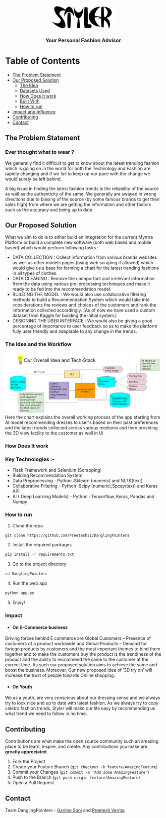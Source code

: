 <br />
<p align="center">
  <img src="static/styler_full.png" alt="Logo" width="210" height="80">

  <h3 align="center">Your Personal Fashion Advisor</h3>
</p>

# Table of Contents

* [The Problem Statement](#the-problem-statement)
* [Our Proposed Solution](#our-proposed-solution)
  * [The Idea](#the-idea)
  * [Datasets Used](#datasets-used)
  * [How Does It work](#how-does-it-work)
  * [Built With](#built-with)
  * [How to run](#how-to-run)
* [impact and Influence](#impact-and-influence)
* [Contributing](#contributing)
* [Contact](#contact)

## The Problem Statement

### Ever thought what to wear ?

We generally find it difficult to get to know about the latest trending fashion which is going on in the world for both the Technology and Fashion are rapidly changing and if we fail to keep up our pace with the change we would surely be left behind.

A big issue in finding the latest fashion trends is the reliability of the source as well as the authenticity of the same. We generally are swayed in wrong directions due to biasing of the source (by some famous brands to get their sales high) from where we are getting the information and other factors such as the  accuracy and being up to date.

## Our Proposed Solution

What we aim to do is to either build an integration for the current Myntra Platform or build a complete new software (both web based and mobile based) which would perform following tasks :

* DATA COLLECTION : Collect information from various brands websites as well as other models pages (using web scraping if allowed) which would give us a base for forming a chart for the latest trending fashions in all types of clothes.
* DATA CLEANING : Remove the unimportant and irrelevant information from the data using various pre-processing techniques and make it ready to be fed into the recommendation model.
* BUILDING THE MODEL : We would also use collaborative filtering methods to build a Recommendation System which would take into considerations the reviews and choices of the customers and rank the information collected accordingly.
(As of now we have used a custom dataset from Kaggle for building the initial system.)
* DESIGNING THE USER INTERFACE : We would also be giving a good percentage of importance to user feedback so as to make the platform fully user friendly and adaptable to any change in the trends.

### The Idea and the Workflow

![img](idea.png)
Here the chart explains the overall working process of the app starting from AI model recommending dresses to user's based on their past preferences and the latest trends collected across various mediums and then providing the 3D view facility to the customer as well in UI.

### How Does It work



### Key Technologies :-

* Flask Framework and Selenium (Scrapping)			
* Building Recommendation System 
* Data Preprocessing -  Python :Sklearn (numeric) and NLTK(text) 
* Collaborative Filtering - Python :Scipy (numeric),Spcay(text) and Keras API
* AI ( Deep Learning Models) - Python : Tensorflow, Keras, Pandas and Numpy 


### How to run

1. Clone the repo

```sh
git clone https://github.com/Preetesh21/DanglingPointers
```

2. Install the required packages 

```sh
pip install -r requirements.txt
```

3. Go to the project directory

```sh
cd DanglingPointers
```

4. Run the web app

```sh
python app.py
```

5. Enjoy!

### Impact

* #### On E-Commerce business 

Driving forces behind E commerce are Global Customers – Presence of customers of a product worldwide and Global Products – Demand for foriegn products by customers and the most important themes to bind them together and to make the customers buy the product is the trendiness of the product and the ability to recommend the same to the customer at the correct time. As such our proposed solution aims to achieve the same and boost the business. Moreover, Our new proposed idea of ‘3D try on’ will increase the trust of people towards Online shopping.

* #### On Youth

 We as a youth, are very conscious about our dressing sense and we always try to look nice and up to date with latest fashion. As we always try to copy celeb’s fashion trends, Styler will make our life easy by recommending us what trend we need to follow in no time. 

## Contributing

Contributions are what make the open source community such an amazing place to be learn, inspire, and create. Any contributions you make are **greatly appreciated**.

1. Fork the Project
2. Create your Feature Branch (`git checkout -b feature/AmazingFeature`)
3. Commit your Changes (`git commit -m 'Add some AmazingFeature'`)
4. Push to the Branch (`git push origin feature/AmazingFeature`)
5. Open a Pull Request

## Contact

Team DanglingPointers - [Garima Soni](mailto:2018csb1089@iitrpr.ac.in?subject=[GitHub]%20Source%20Han%20Sans) and [Preetesh Verma](mailto:2018eeb1171@iitrpr.ac.in?subject=[GitHub]%20Source%20Han%20Sans) 
